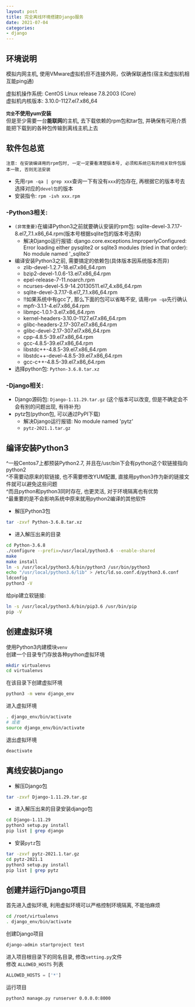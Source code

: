 ```yaml
---
layout: post
title: 完全离线环境搭建Django服务
date: 2021-07-04
categories:
- django
---
```

## 环境说明
模拟内网主机, 使用VMware虚拟机但不连接外网，仅确保联通性(宿主和虚拟机相互能ping通)<br>

虚拟机操作系统: CentOS Linux release 7.8.2003 (Core)<br>
虚拟机内核版本: 3.10.0-1127.el7.x86_64<br>

**`完全`不使用yum安装**<br> 
但是至少需要一台**能联网**的主机, 去下载依赖的rpm包和tar包, 并确保有可用介质能把下载到的各种包传输到离线主机上去<br>

## 软件包总览
`注意: 在安装编译用的rpm包时, 一定一定要看清楚版本号, 必须和系统已有的相关软件包版本一致, 否则无法安装`<br>
* 先用`rpm -qa | grep xxx`查询一下有没有`xxx`的包存在, 再根据它的版本号去选择对应的`devel包`的版本<br>
* 安装指令: `rpm -ivh xxx.rpm`<br>

### -Python3相关:
* `(非常重要)`在编译Python3之前就要确认安装的rpm包: sqlite-devel-3.7.17-8.el7_7.1.x86_64.rpm(版本号根据sqlite包的版本号选择)
	* 解决Django运行报错: django.core.exceptions.ImproperlyConfigured: Error loading either pysqlite2 or sqlite3 modules (tried in that order): No module named '_sqlite3'
* 编译安装Python3之前, 需要搞定的依赖包(具体版本因系统版本而异)
	* zlib-devel-1.2.7-18.el7.x86_64.rpm
	* bzip2-devel-1.0.6-13.el7.x86_64.rpm
	* epel-release-7-11.noarch.rpm
	* ncurses-devel-5.9-14.20130511.el7_4.x86_64.rpm
	* sqlite-devel-3.7.17-8.el7_7.1.x86_64.rpm
	* !!如果系统中有gcc了, 那么下面的包可以省略不安, 请用`rpm -qa`先行确认
	* mpfr-3.1.1-4.el7.x86_64.rpm
	* libmpc-1.0.1-3.el7.x86_64.rpm
	* kernel-headers-3.10.0-1127.el7.x86_64.rpm
	* glibc-headers-2.17-307.el7.x86_64.rpm
	* glibc-devel-2.17-307.el7.x86_64.rpm
	* cpp-4.8.5-39.el7.x86_64.rpm
	* gcc-4.8.5-39.el7.x86_64.rpm
	* libstdc++-4.8.5-39.el7.x86_64.rpm
	* libstdc++-devel-4.8.5-39.el7.x86_64.rpm
	* gcc-c++-4.8.5-39.el7.x86_64.rpm
* 选择python包: `Python-3.6.8.tar.xz`

### -Django相关:
* Django源码包: `Django-1.11.29.tar.gz` (这个版本可以改变, 但是不确定会不会有别的问题出现, 有待补充)
* pytz包(python包, 可以通过PyPI下载)
	* 解决Django运行报错: No module named 'pytz'
	* `pytz-2021.1.tar.gz`

## 编译安装Python3


^一般Centos7上都预装Python2.7, 并且在/usr/bin下会有python这个软链接指向python2<br>
^不需要动原来的软链接, 也不需要修改YUM配置, 直接用python3作为新的链接文件就可以避免这些问题<br>
^而且python和python3同时存在, 也更灵活, 对于环境隔离也有优势<br>
^最重要的是不会影响系统中原来就用python2编译的其他软件<br>

* 解压Python3包

```bash
tar -zxvf Python-3.6.8.tar.xz
```

* 进入解压出来的目录

```bash
cd Python-3.6.8
./configure --prefix=/usr/local/python3.6 --enable-shared
make
make install
ln -s /usr/local/python3.6/bin/python3 /usr/bin/python3
echo "/usr/local/python3.6/lib" > /etc/ld.so.conf.d/python3.6.conf
ldconfig
python3 -V
```
给pip建立软链接:<br>
```bash
ln -s /usr/local/python3.6/bin/pip3.6 /usr/bin/pip
pip -V
```

## 创建虚拟环境
使用Python3内建模块`venv`<br>
创建一个目录专门存放各种python虚拟环境<br>
```bash
mkdir virtualenvs
cd virtualenvs
```
在该目录下创建虚拟环境<br>
```bash
python3 -m venv django_env
```
进入虚拟环境<br>
```bash
. django_env/bin/activate
# 或者
source django_env/bin/activate
```
退出虚拟环境<br>
```bash
deactivate
```

## 离线安装Django

* 解压Django包

```bash
tar -zxvf Django-1.11.29.tar.gz
```

* 进入解压出来的目录安装django包

```bash
cd Django-1.11.29
python3 setup.py install
pip list | grep django
```

* 安装`pytz`包

```bash
tar -zxvf pytz-2021.1.tar.gz
cd pytz-2021.1
python3 setup.py install
pip list | grep pytz
```


## 创建并运行Django项目
首先进入虚拟环境, 利用虚拟环境可以严格控制环境隔离, 不能怕麻烦<br>

```bash
cd /root/virtualenvs
. django_env/bin/activate
```

创建Django项目<br>

```bash
django-admin startproject test
```

进入项目根目录下的同名目录, 修改`setting.py`文件<br>
修改 `ALLOWED_HOSTS` 列表<br>

```python
ALLOWED_HOSTS = ['*']
```

运行项目<br>

```bash
python3 manage.py runserver 0.0.0.0:8000
```

